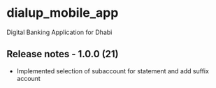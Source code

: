 # dialup_mobile_app

Digital Banking Application for Dhabi

## Release notes - 1.0.0 (21)

- Implemented selection of subaccount for statement and add suffix account
